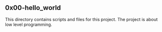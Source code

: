 ## 0x00-hello_world

This directory contains scripts and files for this project.
The project is about low level programming.
